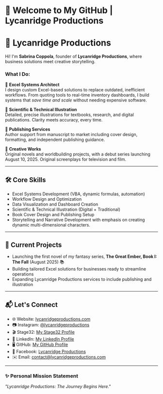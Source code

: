 # 👋 Welcome to My GitHub | Lycanridge Productions

# 🐺 Lycanridge Productions

Hi! I'm **Sabrina Coppola**, founder of **Lycanridge Productions**, where business solutions meet creative storytelling.

### What I Do:
🔹 **Excel Systems Architect**  
I design custom Excel-based solutions to replace outdated, inefficient workflows. From quoting tools to real-time inventory dashboards, I build systems that *save time and scale* without needing expensive software.  

🔹 **Scientific & Technical Illustration**  
Detailed, precise illustrations for textbooks, research, and digital publications. Clarity meets accuracy, every time.  

🔹 **Publishing Services**  
Author support from manuscript to market including cover design, formatting, and independent publishing guidance.  

🔹 **Creative Works**  
Original novels and worldbuilding projects, with a debut series launching August 10, 2025.
Original screenplays for television and film.

---

## 🛠 Core Skills
- Excel Systems Development (VBA, dynamic formulas, automation)
- Workflow Design and Optimization
- Data Visualization and Dashboard Creation
- Scientific & Technical Illustration (Digital + Traditional)
- Book Cover Design and Publishing Setup
- Storytelling and Narrative Development with emphasis on creating dynamic multi-dimensional characters. 

---

## 🚀 Current Projects
- Launching the first novel of my fantasy series, **The Great Ember, Book I: The Fall** (August 2025) 📚
- Building tailored Excel solutions for businesses ready to streamline operations
- Expanding Lycanridge Productions services to include publishing and illustration

---

## 📬 Let's Connect
- 🌐 Website: [lycanridgeproductions.com](https://www.lycanridgeproductions.com/)
- 📷 Instagram: [@lycanridgeproductions](https://instagram.com/lycanridgeproductions)
- 🎬 Stage32: [My Stage32 Profile](https://www.stage32.com/profile/644923)
- 💼 LinkedIn: [My LinkedIn Profile](https://www.linkedin.com/in/sabrinacoppola/)
- 🖥️ GitHub: [My GitHub Profile](https://github.com/s-coppola)
- 📘 Facebook: [Lycanridge Productions](https://www.facebook.com/lycanridgeproductions)
- ✉️ Email: [contact@lycanridgeproductions.com](mailto:contact@lycanridgeproductions.com)

---

### ✨ **Personal Mission Statement**
*"Lycanridge Productions: The Journey Begins Here."*
